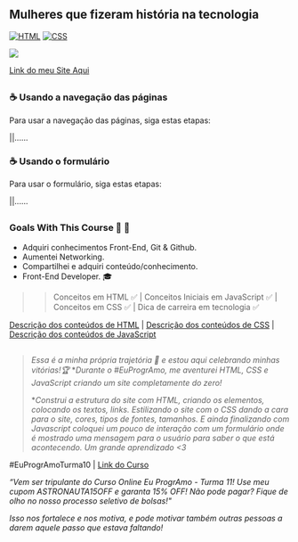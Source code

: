 ## Mulheres que fizeram história na tecnologia

[![HTML](https://camo.githubusercontent.com/d63d473e728e20a286d22bb2226a7bf45a2b9ac6c72c59c0e61e9730bfe4168c/68747470733a2f2f696d672e736869656c64732e696f2f62616467652f48544d4c352d4533344632363f7374796c653d666f722d7468652d6261646765266c6f676f3d68746d6c35266c6f676f436f6c6f723d7768697465)](https://camo.githubusercontent.com/d63d473e728e20a286d22bb2226a7bf45a2b9ac6c72c59c0e61e9730bfe4168c/68747470733a2f2f696d672e736869656c64732e696f2f62616467652f48544d4c352d4533344632363f7374796c653d666f722d7468652d6261646765266c6f676f3d68746d6c35266c6f676f436f6c6f723d7768697465) [![CSS](https://camo.githubusercontent.com/3a0f693cfa032ea4404e8e02d485599bd0d192282b921026e89d271aaa3d7565/68747470733a2f2f696d672e736869656c64732e696f2f62616467652f435353332d3135373242363f7374796c653d666f722d7468652d6261646765266c6f676f3d63737333266c6f676f436f6c6f723d7768697465)](https://camo.githubusercontent.com/3a0f693cfa032ea4404e8e02d485599bd0d192282b921026e89d271aaa3d7565/68747470733a2f2f696d672e736869656c64732e696f2f62616467652f435353332d3135373242363f7374796c653d666f722d7468652d6261646765266c6f676f3d63737333266c6f676f436f6c6f723d7768697465) 

![](https://i.imgur.com/CNnIEqB.png)

[Link do meu Site Aqui](https://siteada-1.anacarolliny.repl.co/)

## 

### ☕ Usando a navegação das páginas

Para usar a navegação das páginas, siga estas etapas:

||......

### ☕ Usando o formulário

Para usar o formulário, siga estas etapas:

||......

## 

### Goals With This Course 🚀 🎯

- Adquiri conhecimentos Front-End, Git & Github.
- Aumentei Networking.
- Compartilhei e adquiri conteúdo/conhecimento.
- Front-End Developer. 🎓

>>  Conceitos em HTML ✅  | Conceitos Iniciais em JavaScript ✅ | Conceitos em CSS ✅ | Dica de carreira em tecnologia ✅

[Descrição dos conteúdos de HTML](https://github.com/anacarolliny/WebProjects/tree/main/HTML) | [Descrição dos conteúdos de CSS](https://github.com/anacarolliny/WebProjects/tree/main/CSS) | [Descrição dos conteúdos de JavaScript](https://github.com/anacarolliny/WebProjects/tree/main/Javascript)

##


> *Essa é a minha própria trajetória  🎉 e estou aqui celebrando minhas vitórias!🏆* **Durante o #EuProgrAmo, me aventurei  HTML, CSS e JavaScript criando um site completamente do zero!*
>
> **Construi a estrutura do site com HTML, criando os elementos, colocando os textos, links.* *Estilizando o site com o CSS dando a cara para o site, cores, tipos de fontes, tamanhos.* *E ainda finalizando com Javascript coloquei um pouco de interação com um  formulário onde é mostrado uma mensagem para o usuário para saber o que  está acontecendo.* *Um grande aprendizado <3*

#EuProgrAmoTurma10 | [Link do Curso](https://www.programaria.org/curso-online-euprogramo/)

*“Vem ser tripulante do Curso Online Eu ProgrAmo - Turma 11! Use meu cupom ASTRONAUTA15OFF
e garanta 15% OFF! Não pode pagar? Fique de olho no nosso processo seletivo de bolsas!"*

*Isso nos fortalece e nos motiva, e pode motivar também outras pessoas a darem aquele passo que estava faltando!*





